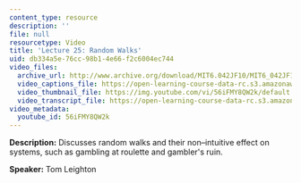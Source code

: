 ```yaml
---
content_type: resource
description: ''
file: null
resourcetype: Video
title: 'Lecture 25: Random Walks'
uid: db334a5e-76cc-98b1-4e66-f2c6004ec744
video_files:
  archive_url: http://www.archive.org/download/MIT6.042JF10/MIT6_042JF10_lec25_300k.mp4
  video_captions_file: https://open-learning-course-data-rc.s3.amazonaws.com/6-042j-mathematics-for-computer-science-fall-2010/653218bb9ce55213b7cd3f91cfdf6b1c_56iFMY8QW2k.vtt
  video_thumbnail_file: https://img.youtube.com/vi/56iFMY8QW2k/default.jpg
  video_transcript_file: https://open-learning-course-data-rc.s3.amazonaws.com/6-042j-mathematics-for-computer-science-fall-2010/1d5106863bee19ab21a7ac49503d3403_56iFMY8QW2k.pdf
video_metadata:
  youtube_id: 56iFMY8QW2k
---
```


**Description:** Discusses random walks and their non–intuitive effect on systems, such as gambling at roulette and gambler's ruin.

**Speaker:** Tom Leighton